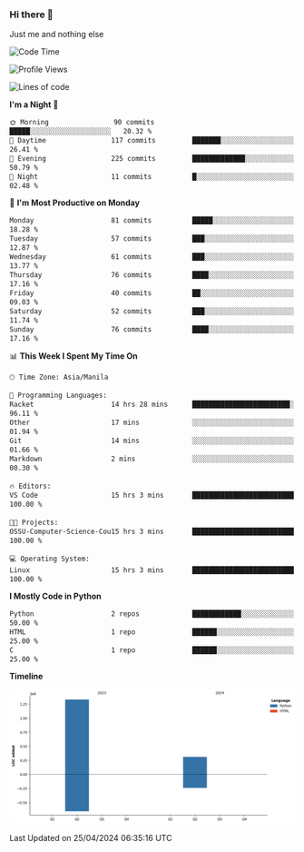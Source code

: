 ### Hi there 👋

Just me and nothing else


<!--START_SECTION:waka-->
![Code Time](http://img.shields.io/badge/Code%20Time-164%20hrs%2011%20mins-blue)

![Profile Views](http://img.shields.io/badge/Profile%20Views-5-blue)

![Lines of code](https://img.shields.io/badge/From%20Hello%20World%20I%27ve%20Written-1.6%20million%20lines%20of%20code-blue)

**I'm a Night 🦉** 

```text
🌞 Morning                90 commits          █████░░░░░░░░░░░░░░░░░░░░   20.32 % 
🌆 Daytime                117 commits         ███████░░░░░░░░░░░░░░░░░░   26.41 % 
🌃 Evening                225 commits         █████████████░░░░░░░░░░░░   50.79 % 
🌙 Night                  11 commits          █░░░░░░░░░░░░░░░░░░░░░░░░   02.48 % 
```
📅 **I'm Most Productive on Monday** 

```text
Monday                   81 commits          █████░░░░░░░░░░░░░░░░░░░░   18.28 % 
Tuesday                  57 commits          ███░░░░░░░░░░░░░░░░░░░░░░   12.87 % 
Wednesday                61 commits          ███░░░░░░░░░░░░░░░░░░░░░░   13.77 % 
Thursday                 76 commits          ████░░░░░░░░░░░░░░░░░░░░░   17.16 % 
Friday                   40 commits          ██░░░░░░░░░░░░░░░░░░░░░░░   09.03 % 
Saturday                 52 commits          ███░░░░░░░░░░░░░░░░░░░░░░   11.74 % 
Sunday                   76 commits          ████░░░░░░░░░░░░░░░░░░░░░   17.16 % 
```


📊 **This Week I Spent My Time On** 

```text
🕑︎ Time Zone: Asia/Manila

💬 Programming Languages: 
Racket                   14 hrs 28 mins      ████████████████████████░   96.11 % 
Other                    17 mins             ░░░░░░░░░░░░░░░░░░░░░░░░░   01.94 % 
Git                      14 mins             ░░░░░░░░░░░░░░░░░░░░░░░░░   01.66 % 
Markdown                 2 mins              ░░░░░░░░░░░░░░░░░░░░░░░░░   00.30 % 

🔥 Editors: 
VS Code                  15 hrs 3 mins       █████████████████████████   100.00 % 

🐱‍💻 Projects: 
OSSU-Computer-Science-Cou15 hrs 3 mins       █████████████████████████   100.00 % 

💻 Operating System: 
Linux                    15 hrs 3 mins       █████████████████████████   100.00 % 
```

**I Mostly Code in Python** 

```text
Python                   2 repos             ████████████░░░░░░░░░░░░░   50.00 % 
HTML                     1 repo              ██████░░░░░░░░░░░░░░░░░░░   25.00 % 
C                        1 repo              ██████░░░░░░░░░░░░░░░░░░░   25.00 % 
```



**Timeline**

![Lines of Code chart](https://raw.githubusercontent.com/brutist/brutist/main/assets/bar_graph.png)


 Last Updated on 25/04/2024 06:35:16 UTC
<!--END_SECTION:waka-->
